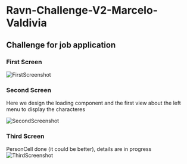 # Ravn-Challenge-V2-Marcelo-Valdivia

## Challenge for job application

### First Screen

![FirstScreenshot](https://user-images.githubusercontent.com/64241651/133698148-1f57e388-1ba1-455b-8779-a4ed79e1f95e.png)

### Second Screen
Here we design the loading component and the first view about the left menu to display the characteres

![SecondScreenshot](https://user-images.githubusercontent.com/64241651/133796717-89073179-cc8b-4ba0-a918-2c53255ea716.png)

### Third Screen
PersonCell done (it could be better), details are in progress
![ThirdScreenshot](https://user-images.githubusercontent.com/64241651/133917897-cbee0b99-f60e-47c5-8b73-678114035d80.png)
